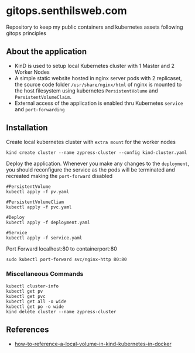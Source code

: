 # gitops.senthilsweb.com
Repository to keep my public containers and kubernetes assets following gitops principles

## About the application

* KinD is used to setup local Kubernetes cluster with 1 Master and 2 Worker Nodes
* A simple static website hosted in nginx server pods with 2 replicaset, the source code folder `/usr/share/nginx/html` of nginx is mounted to the host filesystem using kubernetes `PersistentVolume` and `PersistentVolumeClaim`.
* External access of the application is enabled thru Kubernetes `service` and `port-forwarding`


## Installation

Create local kubernetes cluster with `extra mount` for the worker nodes

```
kind create cluster --name zypress-cluster --config kind-cluster.yaml
```

Deploy the application. Whenever you make any changes to the `deployment`, you should reconfigure the service as the pods will be terminated and recreated making the `port-forward` disabled

```
#PersistentVolume
kubectl apply -f pv.yaml

#PersistentVolumeCliam
kubectl apply -f pvc.yaml

#Deploy
kubectl apply -f deployment.yaml

#Service
kubectl apply -f service.yaml
```

Port Forward localhost:80 to containerport:80

```
sudo kubectl port-forward svc/nginx-http 80:80
```

### Miscellaneous Commands

```
kubectl cluster-info
kubectl get pv
kubectl get pvc
kubectl get all -o wide 
kubectl get po -o wide 
kind delete cluster --name zypress-cluster
```

## References
* [how-to-reference-a-local-volume-in-kind-kubernetes-in-docker](https://stackoverflow.com/questions/62694361/how-to-reference-a-local-volume-in-kind-kubernetes-in-docker)